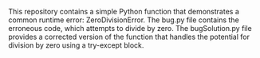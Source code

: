 This repository contains a simple Python function that demonstrates a common runtime error: ZeroDivisionError. The bug.py file contains the erroneous code, which attempts to divide by zero. The bugSolution.py file provides a corrected version of the function that handles the potential for division by zero using a try-except block.